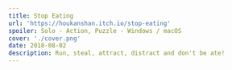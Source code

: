 ```yaml
---
title: Stop Eating
url: 'https://houkanshan.itch.io/stop-eating'
spoiler: Solo - Action, Puzzle - Windows / macOS
cover: './cover.png'
date: 2018-08-02
description: Run, steal, attract, distract and don't be ate!
---
```

